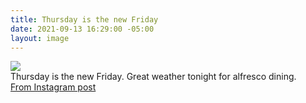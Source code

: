 ```yaml
---
title: Thursday is the new Friday
date: 2021-09-13 16:29:00 -05:00
layout: image
---
```


<img src="https://scontent-iad3-1.cdninstagram.com/v/t51.29350-15/241507507_223175026439151_2169064486629555895_n.jpg?_nc_cat=101&ccb=1-5&_nc_sid=8ae9d6&_nc_ohc=ATA8hn6HJb0AX8hnZ0X&_nc_ht=scontent-iad3-1.cdninstagram.com&edm=ANo9K5cEAAAA&oh=f96921771b8a7b9f9ae45ae3ec946ad1&oe=6143B9FC"><br>
Thursday is the new Friday. Great weather tonight for alfresco dining.<br>
<a href="https://www.instagram.com/p/CTn8w2_rljV/">From Instagram post</a>
